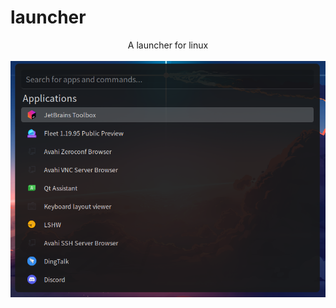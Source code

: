 # launcher

<div style="">
    <div style="display: flex; align-items: center; justify-content: center">
        A launcher for linux
    </div>
    <br/>
    <div style="display: flex; align-items: center; justify-content: center">
        <img src=".github/img.png" alt="show">
    </div>
</div>


[//]: # (## requirements)

[//]: # (1. xclip: `yay -S xclip`)
